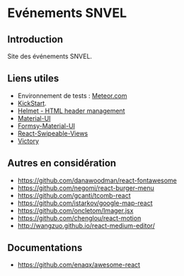 # Evénements SNVEL
## Introduction
Site des événements SNVEL.

## Liens utiles

* Environnement de tests : [Meteor.com](http://evenements-snvel.meteor.com/)
* [KickStart](https://github.com/thereactivestack/kickstart-hugeapp).
* [Helmet - HTML header management](https://github.com/thereactivestack/meteor-react-helmet)
* [Material-UI](http://www.material-ui.com/)
* [Formsy-Material-UI](https://github.com/mbrookes/formsy-material-ui)
* [React-Swipeable-Views](https://github.com/oliviertassinari/react-swipeable-views)
* [Victory](http://victory.formidable.com/)

## Autres en considération
* https://github.com/danawoodman/react-fontawesome
* https://github.com/negomi/react-burger-menu
* https://github.com/gcanti/tcomb-react
* https://github.com/istarkov/google-map-react
* https://github.com/oncletom/Imager.jsx
* https://github.com/chenglou/react-motion
* http://wangzuo.github.io/react-medium-editor/

## Documentations
* https://github.com/enaqx/awesome-react

